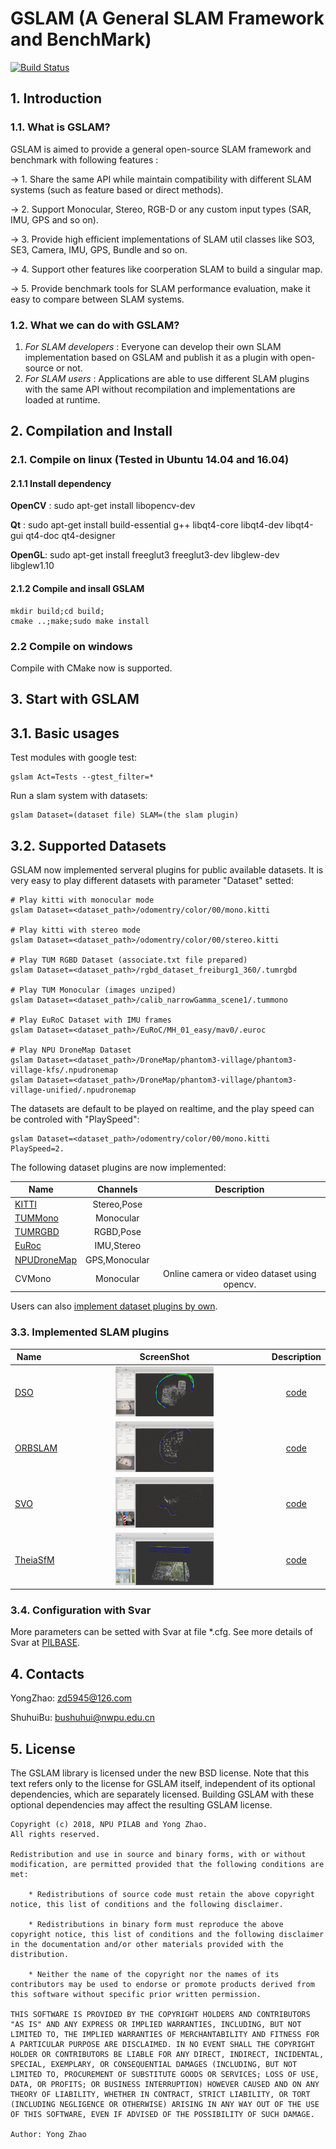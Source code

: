 # GSLAM (A General SLAM Framework and BenchMark)

[![Build Status](https://travis-ci.org/zdzhaoyong/GSLAM.svg?branch=master)](https://travis-ci.org/zdzhaoyong/GSLAM)

## 1. Introduction

### 1.1. What is GSLAM?
GSLAM is aimed to provide a general open-source SLAM framework and benchmark with following features :

-> 1. Share the same API while maintain compatibility with different SLAM systems (such as feature based or direct methods).

-> 2. Support Monocular, Stereo, RGB-D or any custom input types (SAR, IMU, GPS and so on).

-> 3. Provide high efficient implementations of SLAM util classes like SO3, SE3, Camera, IMU, GPS, Bundle and so on.

-> 4. Support other features like coorperation SLAM to build a singular map.

-> 5. Provide benchmark tools for SLAM performance evaluation, make it easy to compare between SLAM systems.

### 1.2. What we can do with GSLAM?
1. *For SLAM developers* : Everyone can develop their own SLAM implementation based on GSLAM and publish it as a plugin with open-source or not. 
2. *For SLAM users* : Applications are able to use different SLAM plugins with the same API without recompilation and implementations are loaded at runtime.

## 2. Compilation and Install

### 2.1. Compile on linux (Tested in Ubuntu 14.04 and 16.04)

#### 2.1.1 Install dependency

**OpenCV** : sudo apt-get install libopencv-dev 

**Qt** : sudo apt-get install build-essential g++ libqt4-core libqt4-dev libqt4-gui qt4-doc qt4-designer 

**OpenGL**: sudo apt-get install freeglut3 freeglut3-dev libglew-dev libglew1.10

#### 2.1.2 Compile and insall GSLAM

```
mkdir build;cd build;
cmake ..;make;sudo make install
```

### 2.2 Compile on windows
Compile with CMake now is supported.

## 3. Start with GSLAM

## 3.1. Basic usages

Test modules with google test:

```
gslam Act=Tests --gtest_filter=*
```

Run a slam system with datasets:

```
gslam Dataset=(dataset file) SLAM=(the slam plugin)
```

## 3.2. Supported Datasets

GSLAM now implemented serveral plugins for public available datasets. It is very easy to play different datasets with parameter "Dataset" setted:

```
# Play kitti with monocular mode
gslam Dataset=<dataset_path>/odomentry/color/00/mono.kitti

# Play kitti with stereo mode
gslam Dataset=<dataset_path>/odomentry/color/00/stereo.kitti

# Play TUM RGBD Dataset (associate.txt file prepared)
gslam Dataset=<dataset_path>/rgbd_dataset_freiburg1_360/.tumrgbd

# Play TUM Monocular (images unziped)
gslam Dataset=<dataset_path>/calib_narrowGamma_scene1/.tummono

# Play EuRoC Dataset with IMU frames
gslam Dataset=<dataset_path>/EuRoC/MH_01_easy/mav0/.euroc

# Play NPU DroneMap Dataset
gslam Dataset=<dataset_path>/DroneMap/phantom3-village/phantom3-village-kfs/.npudronemap
gslam Dataset=<dataset_path>/DroneMap/phantom3-village/phantom3-village-unified/.npudronemap
```

The datasets are default to be played on realtime, and the play speed can be controled with "PlaySpeed":

```
gslam Dataset=<dataset_path>/odomentry/color/00/mono.kitti PlaySpeed=2.
```

The following dataset plugins are now implemented:

| Name    |    Channels        |   Description    |
| ------- |:------------------:|:-------------:|
| [KITTI](http://www.cvlibs.net/datasets/kitti/)   | Stereo,Pose        |               |
| [TUMMono](https://vision.in.tum.de/data/datasets/mono-dataset) | Monocular          | |
| [TUMRGBD](https://vision.in.tum.de/data/datasets/rgbd-dataset) | RGBD,Pose          ||
| [EuRoc](https://projects.asl.ethz.ch/datasets/doku.php?id=kmavvisualinertialdatasets)   | IMU,Stereo         ||
| [NPUDroneMap](http://zhaoyong.adv-ci.com/downloads/npu-dronemap-dataset/)| GPS,Monocular   ||
| CVMono | Monocular           | Online camera or video dataset using opencv.|

Users can also [implement dataset plugins by own](./doc/md/dataset.md).

### 3.3. Implemented SLAM plugins
| Name        |  ScreenShot  | Description  |
| ------- |:------:|:-------------:|
| [DSO](https://github.com/JakobEngel/dso)     |  <img src="./doc/images/gslam_dso.gif" width = "50%" /> | [code](https://github.com/pi-gslam/GSLAM-DSO) |
| [ORBSLAM](https://github.com/raulmur/ORB_SLAM) |  <img src="./doc/images/gslam_orbslam.gif" width = "50%" />| [code](https://github.com/pi-gslam/GSLAM-ORBSLAM) |
| [SVO](https://github.com/uzh-rpg/rpg_svo) |  <img src="./doc/images/gslam_svo.gif" width = "50%" />| [code](https://github.com/pi-gslam/GSLAM-SVO) |
| [TheiaSfM](http://www.theia-sfm.org/) |  <img src="./doc/images/gslam_theiaSfM.png" width = "50%" />| [code](https://github.com/zdzhaoyong/GSLAM-TheiaSfM) |

### 3.4. Configuration with Svar
More parameters can be setted with Svar at file *.cfg.
See more details of Svar at [PILBASE](https://github.com/zdzhaoyong/PIL2/blob/master/apps/SvarTest/README.md).

## 4. Contacts

YongZhao: zd5945@126.com

ShuhuiBu: bushuhui@nwpu.edu.cn

## 5. License

The GSLAM library is licensed under the new BSD license. Note that this text refers only to the license for GSLAM itself, independent of its optional dependencies, which are separately licensed. Building GSLAM with these optional dependencies may affect the resulting GSLAM license.

```
Copyright (c) 2018, NPU PILAB and Yong Zhao.
All rights reserved.

Redistribution and use in source and binary forms, with or without modification, are permitted provided that the following conditions are met:

    * Redistributions of source code must retain the above copyright notice, this list of conditions and the following disclaimer.

    * Redistributions in binary form must reproduce the above copyright notice, this list of conditions and the following disclaimer in the documentation and/or other materials provided with the distribution.

    * Neither the name of the copyright nor the names of its contributors may be used to endorse or promote products derived from this software without specific prior written permission.

THIS SOFTWARE IS PROVIDED BY THE COPYRIGHT HOLDERS AND CONTRIBUTORS "AS IS" AND ANY EXPRESS OR IMPLIED WARRANTIES, INCLUDING, BUT NOT LIMITED TO, THE IMPLIED WARRANTIES OF MERCHANTABILITY AND FITNESS FOR A PARTICULAR PURPOSE ARE DISCLAIMED. IN NO EVENT SHALL THE COPYRIGHT HOLDER OR CONTRIBUTORS BE LIABLE FOR ANY DIRECT, INDIRECT, INCIDENTAL, SPECIAL, EXEMPLARY, OR CONSEQUENTIAL DAMAGES (INCLUDING, BUT NOT LIMITED TO, PROCUREMENT OF SUBSTITUTE GOODS OR SERVICES; LOSS OF USE, DATA, OR PROFITS; OR BUSINESS INTERRUPTION) HOWEVER CAUSED AND ON ANY THEORY OF LIABILITY, WHETHER IN CONTRACT, STRICT LIABILITY, OR TORT (INCLUDING NEGLIGENCE OR OTHERWISE) ARISING IN ANY WAY OUT OF THE USE OF THIS SOFTWARE, EVEN IF ADVISED OF THE POSSIBILITY OF SUCH DAMAGE.

Author: Yong Zhao
```

